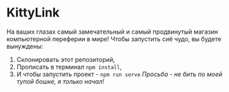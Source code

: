 # KittyLink
На ваших глазах самый замечательный и самый продвинутый магазин компьютерной переферии в мире!
Чтобы запустить сиё чудо, вы будете вынуждены:
1. Склонировать этот репозиторий, 
2. Прописать в терминал `npm install`,
3. И чтобы запустить проект - `npm run serve`
*Просьба - не бить по моей тупой бошке, я только начал!*
